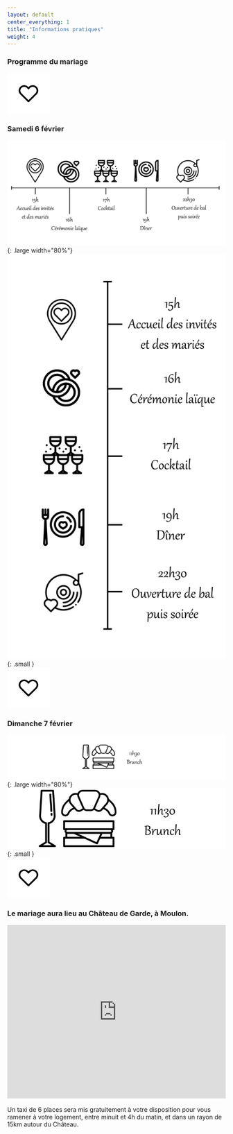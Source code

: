```yaml
---
layout: default
center_everything: 1
title: "Informations pratiques"
weight: 4
---
```



### Programme du mariage
![](assets/Coeur.jpg)

### Samedi 6 février
![](assets/Programme.jpg){: .large width="80%"}
![](assets/ProgrmameTel.jpg){: .small }  
![](assets/Coeur.jpg)

### Dimanche 7 février 
![](assets/Brunch.jpg){: .large width="80%"}
![](assets/BrunchTel.jpg){: .small }  
![](assets/Coeur.jpg)

### Le mariage aura lieu au Château de Garde, à Moulon.
<iframe src="https://www.google.com/maps/embed?pb=!1m18!1m12!1m3!1d4758.121377013103!2d-0.21830238666508295!3d44.83794374170417!2m3!1f0!2f0!3f0!3m2!1i1024!2i768!4f13.1!3m3!1m2!1s0xd554532dc533345%3A0x6049a9547322ec03!2sCh%C3%A2teau%20de%20Garde!5e0!3m2!1sfr!2sfr!4v1595537776165!5m2!1sfr!2sfr" style="border:0;" allowfullscreen="" aria-hidden="false" tabindex="0" width="100%" height="400" frameborder="0"></iframe>

Un taxi de 6 places sera mis gratuitement à votre disposition pour vous ramener à votre logement, entre minuit et 4h du matin, et dans un rayon de 15km autour du Château.
